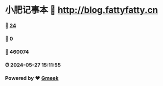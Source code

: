 # 小肥记事本 :link: http://blog.fattyfatty.cn 
### :page_facing_up: [24](http://blog.fattyfatty.cn/tag.html) 
### :speech_balloon: 0 
### :hibiscus: 460074 
### :alarm_clock: 2024-05-27 15:11:55 
### Powered by :heart: [Gmeek](https://github.com/Meekdai/Gmeek)
